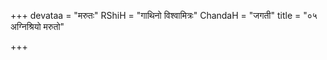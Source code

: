 +++
devataa = "मरुतः"
RShiH = "गाथिनो विश्वामित्रः"
ChandaH = "जगती"
title = "०५ अग्निश्रियो मरुतो"

+++
